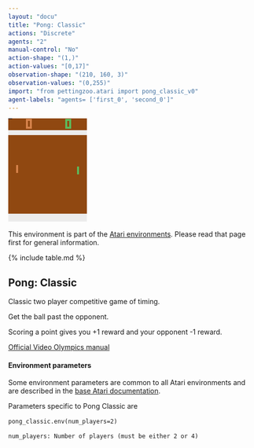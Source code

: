 ```yaml
---
layout: "docu"
title: "Pong: Classic"
actions: "Discrete"
agents: "2"
manual-control: "No"
action-shape: "(1,)"
action-values: "[0,17]"
observation-shape: "(210, 160, 3)"
observation-values: "(0,255)"
import: "from pettingzoo.atari import pong_classic_v0"
agent-labels: "agents= ['first_0', 'second_0']"
---
```


<div class="floatright" markdown="1">

![pong gif](atari_pong_classic.gif)

This environment is part of the [Atari environments](../atari). Please read that page first for general information.

{% include table.md %}

</div>

## Pong: Classic


Classic two player competitive game of timing.

Get the ball past the opponent.

Scoring a point gives you +1 reward and your opponent -1 reward.

[Official Video Olympics manual](https://atariage.com/manual_html_page.php?SoftwareLabelID=587)

#### Environment parameters

Some environment parameters are common to all Atari environments and are described in the [base Atari documentation](../atari).

Parameters specific to Pong Classic are

```
pong_classic.env(num_players=2)
```

```
num_players: Number of players (must be either 2 or 4)
```
